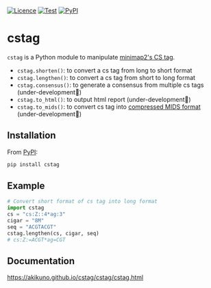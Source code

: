 [![Licence](https://img.shields.io/badge/License-MIT-blue.svg?style=flat-square)](https://choosealicense.com/licenses/mit/)
[![Test](https://img.shields.io/github/workflow/status/akikuno/cstag/Pytest?json&label=test&style=flat-square)](https://github.com/akikuno/cstag/actions)
[![PyPI](https://img.shields.io/pypi/v/cstag.svg?color=brightgreen&style=flat-square)](https://pypi.org/project/cstag/)
<!-- [![Bioconda](https://img.shields.io/badge/Install%20with-Bioconda-brightgreen.svg)](https://anaconda.org/bioconda/cstag) -->

# cstag

`cstag` is a Python module to manipulate [minimap2's CS tag](https://github.com/lh3/minimap2#cs).

- `cstag.shorten()`: to convert a cs tag from long to short format
- `cstag.lengthen()`: to convert a cs tag from short to long format
- `cstag.consensus()`: to generate a consensus from multiple cs tags (under-development:construction_worker:)
- `cstag.to_html()`: to output html report (under-development:construction_worker:)
- `cstag.to_mids()`: to convert cs tag into [compressed MIDS format](https://journals.plos.org/plosbiology/article?id=10.1371/journal.pbio.3001507#:~:text=S6%20Fig.%20Compressed%20MIDS%20conversion.) (under-development:construction_worker:)

## Installation

From [PyPI](https://pypi.org/project/cstag/):

```bash
pip install cstag
```

<!-- From [Bioconda](https://anaconda.org/bioconda/cstag)

```bash
conda config --add channels defaults
conda config --add channels conda-forge
conda config --add channels bioconda
conda install -c bioconda cstag
``` -->

## Example

```python
# Convert short format of cs tag into long format
import cstag
cs = "cs:Z::4*ag:3"
cigar = "8M"
seq = "ACGTACGT"
cstag.lengthen(cs, cigar, seq)
# cs:Z:=ACGT*ag=CGT
```

## Documentation

https://akikuno.github.io/cstag/cstag/cstag.html